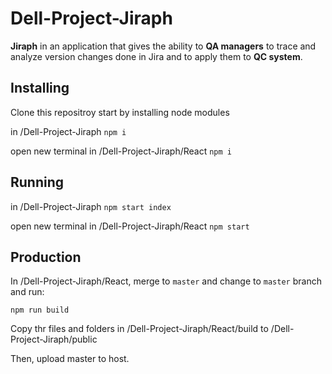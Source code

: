 # Dell-Project-Jiraph
**Jiraph** in an application that gives the ability to **QA managers** to trace and analyze version changes done in Jira and to apply them to **QC system**.

## Installing
Clone this repositroy
start by installing node modules
 
in /Dell-Project-Jiraph 
`npm i`

open new terminal 
in /Dell-Project-Jiraph/React
`npm i`

## Running

in /Dell-Project-Jiraph 
`npm start index`

open new terminal 
in /Dell-Project-Jiraph/React
`npm start`

## Production

In /Dell-Project-Jiraph/React, merge to `master` and change to `master` branch and run:

`npm run build`

Copy thr files and folders in /Dell-Project-Jiraph/React/build to /Dell-Project-Jiraph/public

Then, upload master to host.


